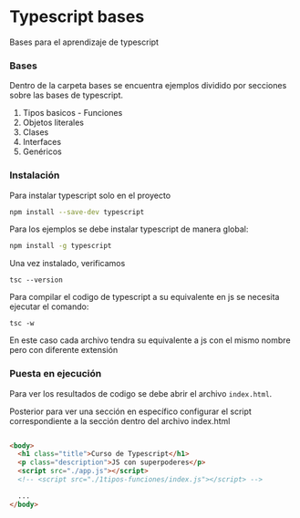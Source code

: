 # Typescript bases

Bases para el aprendizaje de typescript


### Bases
Dentro de la carpeta bases se encuentra ejemplos dividido por secciones sobre las bases de typescript.

1. Tipos basicos - Funciones
2. Objetos literales
3. Clases
4. Interfaces
5. Genéricos



### Instalación

Para instalar typescript solo en el proyecto
```bash
npm install --save-dev typescript
```

Para los ejemplos se debe instalar typescript de manera global:
```bash
npm install -g typescript
```

Una vez instalado, verificamos
```
tsc --version
```

Para compilar el codigo de typescript a su equivalente en js se necesita ejecutar el comando:
```
tsc -w
```
En este caso cada archivo tendra su equivalente a js con el mismo nombre pero con diferente extensión




### Puesta en ejecución

Para ver los resultados de codigo se debe abrir el archivo `index.html`.

Posterior para ver una sección en específico configurar el script correspondiente a la sección dentro del archivo index.html

```html

<body>
  <h1 class="title">Curso de Typescript</h1>
  <p class="description">JS con superpoderes</p>
  <script src="./app.js"></script>
  <!-- <script src="./1tipos-funciones/index.js"></script> -->

  ...
</body>

```


